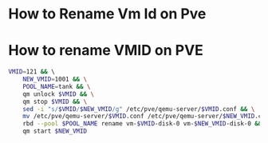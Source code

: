 # How to Rename Vm Id on Pve


# How to rename VMID on PVE
```bash
VMID=121 && \ 
	NEW_VMID=1001 && \
	POOL_NAME=tank && \
	qm unlock $VMID && \
	qm stop $VMID && \
	sed -i "s/$VMID/$NEW_VMID/g" /etc/pve/qemu-server/$VMID.conf && \
	mv /etc/pve/qemu-server/$VMID.conf /etc/pve/qemu-server/$NEW_VMID.conf &&  \
	rbd --pool $POOL_NAME rename vm-$VMID-disk-0 vm-$NEW_VMID-disk-0 &&\
 	qm start $NEW_VMID
```
